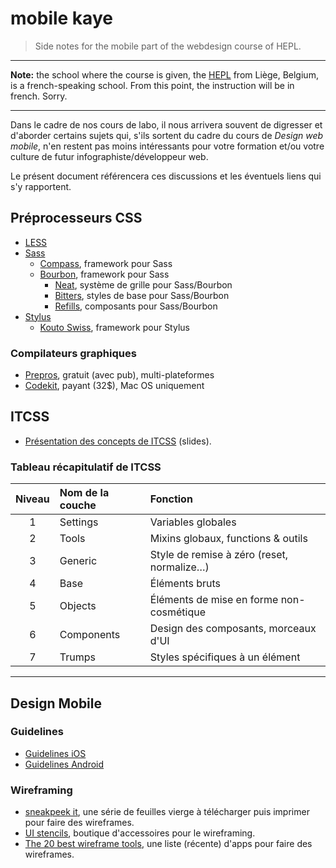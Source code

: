# mobile kaye

> Side notes for the mobile part of the webdesign course of HEPL.

* * *

**Note:** the school where the course is given, the [HEPL](http://www.provincedeliege.be/hauteecole) from Liège, Belgium, is a french-speaking school. From this point, the instruction will be in french. Sorry.

* * *

Dans le cadre de nos cours de labo, il nous arrivera souvent de digresser et d'aborder certains sujets qui, s'ils sortent du cadre du cours de *Design web mobile*, n'en restent pas moins intéressants pour votre formation et/ou votre culture de futur infographiste/développeur web.

Le présent document référencera ces discussions et les éventuels liens qui s'y rapportent.

## Préprocesseurs CSS

* [LESS](http://lesscss.org/)
* [Sass](http://sass-lang.com/)
  * [Compass](http://compass-style.org/), framework pour Sass
  * [Bourbon](http://bourbon.io/), framework pour Sass
    * [Neat](http://neat.bourbon.io/), système de grille pour Sass/Bourbon
    * [Bitters](http://bitters.bourbon.io/), styles de base pour Sass/Bourbon
    * [Refills](http://refills.bourbon.io/), composants pour Sass/Bourbon
* [Stylus](http://stylus-lang.com/)
  * [Kouto Swiss](http://kouto-swiss.io/), framework pour Stylus

### Compilateurs graphiques

* [Prepros](https://prepros.io/), gratuit (avec pub), multi-plateformes
* [Codekit](https://incident57.com/codekit/), payant (32$), Mac OS uniquement

## ITCSS

* [Présentation des concepts de ITCSS](https://speakerdeck.com/dafed/managing-css-projects-with-itcss) (slides).

### Tableau récapitulatif de ITCSS

| Niveau | Nom de la couche | Fonction |
| :----: | :--------------- | :------- |
| 1 | Settings | Variables globales |
| 2 | Tools | Mixins globaux, functions & outils |
| 3 | Generic | Style de remise à zéro (reset, normalize…) |
| 4 | Base | Éléments bruts |
| 5 | Objects | Éléments de mise en forme non-cosmétique | 
| 6 | Components | Design des composants, morceaux d'UI |
| 7 | Trumps | Styles spécifiques à un élément |

* * *

## Design Mobile

### Guidelines 

* [Guidelines iOS](https://developer.apple.com/library/ios/documentation/UserExperience/Conceptual/MobileHIG/)
* [Guidelines Android](http://developer.android.com/design/index.html)

### Wireframing

* [sneakpeek it](http://sneakpeekit.com/), une série de feuilles vierge à télécharger puis imprimer pour faire des wireframes.
* [UI stencils](http://www.uistencils.com/), boutique d'accessoires pour le wireframing.
* [The 20 best wireframe tools](http://www.creativebloq.com/wireframes/top-wireframing-tools-11121302), une liste (récente) d'apps pour faire des wireframes.

